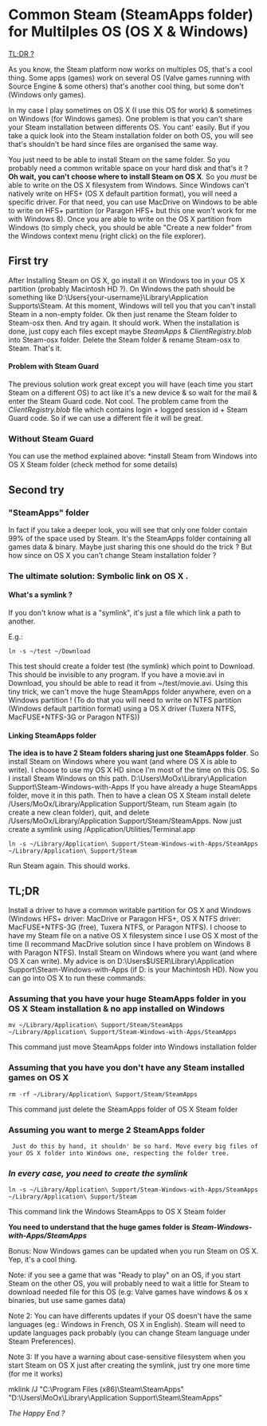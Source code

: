 # Common Steam (SteamApps folder) for Multilples OS (OS X & Windows)

[TL;DR ?](#tl;dr)

As you know, the Steam platform now works on multiples OS, that's a cool thing. Some apps (games) work on several OS (Valve games running with Source Engine & some others) that's another cool thing, but some don't (Windows only games).

In my case I play sometimes on OS X (I use this OS for work) & sometimes on Windows (for Windows games). One problem is that you can't share your Steam installation between differents OS. You cant' easily. But if you take a quick look into the Steam installation folder on both OS, you will see that's shouldn't be hard since files are organised the same way.

You just need to be able to install Steam on the same folder. So you probably need a common writable space on your hard disk and that's it ? **Oh wait, you can't choose where to install Steam on OS X**.
So you *must* be able to write on the OS X filesystem from Windows. Since Windows can't natively write on HFS+ (OS X default partition format), you will need a specific driver. For that need, you can use MacDrive on Windows to be able to write on HFS+ partition (or Paragon HFS+ but this one won't work for me with Windows 8).
Once you are able to write on the OS X partition from Windows (to simply check, you should be able "Create a new folder" from the Windows context menu (right click) on the file explorer).

## First try
 
After Installing Steam on OS X, go install it on Windows too in your OS X partition (probably Macintosh HD ?). On Windows the path should be something like D:\Users\{your-username}\Library\Application Supports\Steam. At this moment, Windows will tell you that you can't install Steam in a non-empty folder. Ok then just rename the Steam folder to Steam-osx then. And try again. It should work. When the installation is done, just copy each files except maybe *SteamApps* & *ClientRegistry.blob* into Steam-osx folder. Delete the Steam folder & rename Steam-osx to Steam. That's it.
 
#### Problem with Steam Guard
 
The previous solution work great except you will have (each time you start Steam on a different OS) to act like it's a new device & so wait for the mail & enter the Steam Guard code. Not cool.
The problem came from the *ClientRegistry.blob* file which contains login + logged session id + Steam Guard code. So if we can use a different file it will be great.

### Without Steam Guard

You can use the method explained above: *install Steam from Windows into OS X Steam folder (check method for some details)


## Second try

### "SteamApps" folder
 
In fact if you take a deeper look, you will see that only one folder contain 99% of the space used by Steam. It's the SteamApps folder containing all games data & binary. Maybe just sharing this one should do the trick ? But how since on OS X you can't change Steam installation folder ?
 
### The ultimate solution: Symbolic link on OS X .
 
#### What's a symlink ?
If you don't know what is a "symlink", it's just a file which link a path to another.
 
E.g.:
 
	ln -s ~/test ~/Download
 
This test should create a folder test (the symlink) which point to Download. This should be invisible to any program. If you have a movie.avi in Download, you should be able to read it from ~/test/movie.avi. Using this tiny trick, we can't move the huge SteamApps folder anywhere, even on a Windows partition ! (To do that you will need to write on NTFS partition (Windows default partition format) using a OS X driver (Tuxera NTFS, MacFUSE+NTFS-3G or Paragon NTFS))
 
#### Linking SteamApps folder

**The idea is to have 2 Steam folders sharing just one SteamApps folder**. So install Steam on Windows where you want (and where OS X is able to write). I choose to use my OS X HD since I'm most of the time on this OS. So I install Steam Windows on this path.
D:\Users\MoOx\Library\Application Support\Steam-Windows-with-Apps
If you have already a huge SteamApps folder, move it in this path.
Then to have a clean OS X Steam install delete /Users/MoOx/Library/Application Support/Steam, run Steam again (to create a new clean folder), quit, and delete /Users/MoOx/Library/Application Support/Steam/SteamApps. Now just create a symlink using /Application/Utilities/Terminal.app

    ln -s ~/Library/Application\ Support/Steam-Windows-with-Apps/SteamApps ~/Library/Application\ Support/Steam

Run Steam again. This should works.


## TL;DR

Install a driver to have a common writable partition for OS X and Windows (Windows HFS+ driver: MacDrive or Paragon HFS+, OS X NTFS driver: MacFUSE+NTFS-3G (free), Tuxera NTFS, or Paragon NTFS). I choose to have my Steam file on a native OS X filesystem since I use OS X most of the time (I recommand MacDrive solution since I have problem on Windows 8 with Paragon NTFS).
Install Steam on Windows where you want (and where OS X can write). My advice is on D:\Users\$USER\Library\Application Support\Steam-Windows-with-Apps (if D: is your Machintosh HD). Now you can go into OS X to run these commands:


### Assuming that you have your huge SteamApps folder in you OS X Steam installation & no app installed on Windows

    mv ~/Library/Application\ Support/Steam/SteamApps ~/Library/Application\ Support/Steam-Windows-with-Apps/SteamApps

This command just move SteamApps folder into Windows installation folder

### Assuming that you have you don't have any Steam installed games on OS X

    rm -rf ~/Library/Application\ Support/Steam/SteamApps
    
This command just delete the SteamApps folder of OS X Steam folder

### Assuming you want to merge 2 SteamApps folder

     Just do this by hand, it shouldn' be so hard. Move every big files of your OS X folder into Windows one, respecting the folder tree.

### *In every case, you need to create the symlink*

    ln -s ~/Library/Application\ Support/Steam-Windows-with-Apps/SteamApps ~/Library/Application\ Support/Steam

This command link the Windows SteamApps to OS X Steam folder

**You need to understand that the huge games folder is *Steam-Windows-with-Apps/SteamApps***

Bonus: Now Windows games can be updated when you run Steam on OS X. Yep, it's a cool thing.

Note: if you see a game that was "Ready to play" on an OS, if you start Steam on the other OS, you will probably need to wait a little for Steam to download needed file for this OS (e.g: Valve games have windows & os x binaries, but use same games data)

Note 2: You can have differents updates if your OS doesn't have the same languages (eg.: Windows in French, OS X in English). Steam will need to update languages pack probably (you can change Steam language under Steam Preferences).

Note 3: If you have a warning about case-sensitive filesystem when you start Steam on OS X just after creating the symlink, just try one more time (for me it works)

mklink /J "C:\Program Files (x86)\Steam\SteamApps" "D:\Users\MoOx\Library\Application Support\Steam\SteamApps"

*The Happy End ?*
